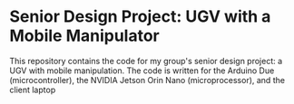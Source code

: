 # Senior Design Project: UGV with a Mobile Manipulator
This repository contains the code for my group's senior design project: a UGV with mobile manipulation. The code is written for the Arduino Due (microcontroller), the NVIDIA Jetson Orin Nano (microprocessor), and the client laptop
